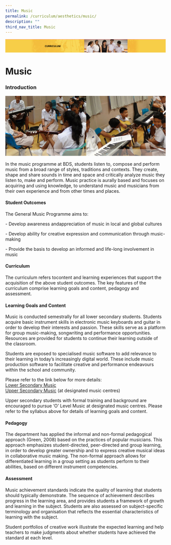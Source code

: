 ```yaml
---
title: Music
permalink: /curriculum/aesthetics/music/
description: ""
third_nav_title: Music
---
```

![](/images/Curriculum.png)

Music
=====

### Introduction

![Music](/images/music.jpg)

In the music programme at BDS, students listen to, compose and perform music from a broad range of styles, traditions and contexts. They create, shape and share sounds in time and space and critically analyze music they listen to, make and perform. Music practice is aurally based and focuses on acquiring and using knowledge, to understand music and musicians from their own experience and from other times and places.
 
#### Student Outcomes


The General Music Programme aims to:

\- Develop awareness andappreciation of music in local and global cultures

\- Develop ability for creative expression and communication through music-making

\- Provide the basis to develop an informed and life-long involvement in music


#### Curriculum

The curriculum refers tocontent and learning experiences that support the acquisition of the above student outcomes. The key features of the curriculum comprise learning goals and content, pedagogy and assessment.

#### Learning Goals and Content

Music is conducted semestrally for all lower secondary students. Students acquire basic instrument
skills in electronic music keyboards and guitar in order to develop their interests and passion. These skills serve as a platform for group music-making, songwriting and performance opportunities. Resources are provided for students to continue their learning outside of the classroom.

Students are exposed to specialised music software to add relevance to their learning in today’s increasingly digital world. These include music production software to facilitate creative and performance endeavours within the school and community.

Please refer to the link below for more details: <br>
[Lower Secondary Music](/files/2015MusicTeachingandLearningSyllabusPrimaryandLowerSecondary.pdf) <br>
[Upper Secondary Music](/files/6085_y22_sy.pdf) (at designated music centres) 

Upper secondary students with formal training and background are encouraged to pursue ‘O’ Level Music at designated music centres. Please refer to the syllabus above for details of learning goals and content.

#### Pedagogy

The department has applied the informal and non-formal pedagogical approach (Green, 2008) based on the practices of popular musicians. This approach emphasizes student-directed, peer-directed and group learning, in order to develop greater ownership and to express creative musical ideas in collaborative music making. The non-formal approach allows for differentiated learning in a group setting as students perform to their abilities, based on different instrument competencies. 

#### Assessment

Music achievement standards indicate the quality of learning that students should typically demonstrate.
The sequence of achievement describes progress in the learning area, and provides students a framework of growth and learning in the subject. Students are also assessed on subject-specific terminology and organisation that reflects the essential characteristics of learning with the subject.


Student portfolios of creative work illustrate the expected learning and help teachers to make judgments about whether students have achieved the standard at each level.